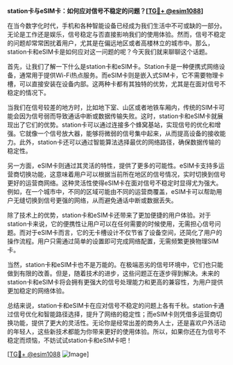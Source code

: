 **station卡与eSIM卡：如何应对信号不稳定的问题？[[TG💪+ @esim1088](https://t.me/s/esim1088)]**

在当今数字化时代，手机和各种智能设备已经成为我们生活中不可或缺的一部分。无论是工作还是娱乐，信号稳定与否直接影响我们的使用体验。然而，信号不稳定的问题却常常困扰着用户，尤其是在偏远地区或者高楼林立的城市中。那么，station卡和eSIM卡是如何应对这一问题的呢？今天我们就来聊聊这个话题。

首先，让我们了解一下什么是station卡和eSIM卡。Station卡是一种便携式网络设备，通常用于提供Wi-Fi热点服务。而eSIM卡则是嵌入式SIM卡，它不需要物理卡槽，可以直接安装在设备内部。这两种卡都有其独特的优势，尤其是在面对信号不稳定的情况下。

当我们在信号较差的地方时，比如地下室、山区或者地铁车厢内，传统的SIM卡可能会因为信号弱而导致通话中断或数据传输失败。这时，station卡和eSIM卡就展现出了它们的优势。station卡可以通过连接多个蜂窝基站，实现信号的优化和增强。它就像一个信号放大器，能够将微弱的信号集中起来，从而提高设备的接收能力。此外，station卡还可以通过智能算法选择最优的网络路径，确保数据传输的稳定性。

另一方面，eSIM卡则通过其灵活的特性，提供了更多的可能性。eSIM卡支持多运营商切换功能，这意味着用户可以根据当前所在地区的信号情况，实时切换到信号更好的运营商网络。这种灵活性使得eSIM卡在面对信号不稳定时显得尤为强大。例如，在一个城市中，不同的区域可能由不同的运营商覆盖，eSIM卡可以帮助用户无缝切换到信号更强的网络，从而避免通话中断或数据丢失。

除了技术上的优势，station卡和eSIM卡还带来了更加便捷的用户体验。对于station卡来说，它的便携性让用户可以在任何需要的时候使用，无需担心信号问题。而对于eSIM卡而言，它的无卡槽设计不仅节省了设备空间，还简化了用户的操作流程。用户只需通过简单的设置即可完成网络配置，无需频繁更换物理SIM卡。

当然，station卡和eSIM卡也不是万能的。在极端恶劣的信号环境中，它们也只能做到有限的改善。但是，随着技术的进步，这些问题正在逐步得到解决。未来的station卡和eSIM卡将会拥有更强大的信号处理能力和更高的兼容性，为用户提供更加稳定的网络体验。

总结来说，station卡和eSIM卡在应对信号不稳定的问题上各有千秋。station卡通过信号优化和智能路径选择，提升了网络的稳定性；而eSIM卡则凭借多运营商切换功能，提供了更大的灵活性。无论你是经常出差的商务人士，还是喜欢户外活动的年轻人，这些新技术都能为你带来更好的使用体验。所以，如果你还在为信号不稳定而烦恼，不妨试试station卡和eSIM卡吧！

[[TG💪+ @esim1088](https://t.me/s/esim1088) ![Image](https://i.postimg.cc/4NQfJmqS/Snipaste-2025-05-13-00-14-12.png)]